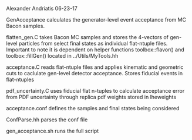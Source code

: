 Alexander Andriatis 06-23-17

GenAcceptance calculates the generator-level event acceptance from MC Bacon samples.

flatten_gen.C takes Bacon MC samples and stores the 4-vectors of gen-level particles from select final states as individual flat-ntuple files. Important to note it is dependent on helper functions toolbox::flavor() and toolbox::fillGen() located in ../Utils/MyTools.hh

acceptance.C reads flat-ntuple files and applies kinematic and geometric cuts to caclulate gen-level detector acceptance. Stores fiducial events in flat-ntuples

pdf_uncertainty.C uses fiducial flat n-tuples to calculate acceptance error from PDF uncertainty through replica pdf weights stored in lheweights

acceptance.conf defines the samples and final states being considered

ConfParse.hh parses the conf file

gen_acceptance.sh runs the full script


